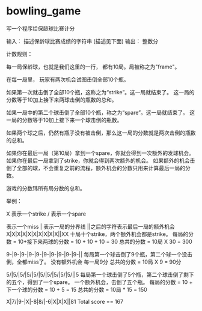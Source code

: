 # bowling_game
写一个程序给保龄球比赛计分

输入： 描述保龄球比赛成绩的字符串 (描述见下面) 输出： 整数分

计数规则：

每一局保龄球，也就是我们这里的一行， 都有10局。局被称之为"frame"。

在每一局里， 玩家有两次机会试图击倒全部10个瓶。

如果第一次就击倒了全部10个瓶，这称之为“strike”。这一局就结束了。 这一局的分数等于10加上接下来两球击倒的瓶数的总和。

如果一局中的第二个球击倒了全部10个瓶，称之为“spare”。这一局就结束了。 这一局的分数等于10加上接下来一个球击倒的瓶数。

如果两个球之后，仍然有瓶子没有被击倒，那么这一局的分数就是两次击倒的瓶数的总和。

如果你在最后一局（第10局）拿到一个spare，你就会得到一次额外的发球机会。 如果你在最后一局拿到了strike，你就会得到两次额外的机会。 如果额外的机会击倒了全部的球，不会重复之前的流程，额外机会的分数只用来计算最后一局的分数。

游戏的分数玮所有局分数的总和。

举例：

X 表示一个strike / 表示一个spare

表示一个miss | 表示一局的分界线 ||之后的字符表示最后一局的额外机会
X|X|X|X|X|X|X|X|X|X||XX 十局十个strike，两个额外机会都是strike。 每局的分数 = 10+接下来两球的分数 = 10 + 10 + 10 = 30 总共的分数 = 10局 X 30 = 300

9-|9-|9-|9-|9-|9-|9-|9-|9-|9-|| 每局第一个球击倒了9个瓶，第二个球一个没击倒，全都miss了。 没有额外机会 每一局9分 总共的分数 = 10局 X 9 = 90分

5/|5/|5/|5/|5/|5/|5/|5/|5/|5/||5 每局第一个球击倒了5个瓶，第二个球击倒了剩下的五个，得到了一个spare。 一个额外机会，击倒了五个瓶。 每局的分数 = 10 + 下一个球的分数 = 10 + 5 = 15 总共的分数 = 10局 * 15 = 150

X|7/|9-|X|-8|8/|-6|X|X|X||81 Total score == 167
